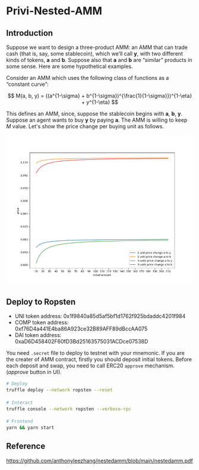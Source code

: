 # Privi-Nested-AMM


## Introduction

Suppose we want to design a three-product AMM: an AMM that can trade cash (that is, say, some stablecoin), which we’ll call **y**, with two different kinds of tokens, **a** and **b**. Suppose also that **a** and **b** are “similar” products in some sense. Here are some hypothetical examples.

Consider an AMM which uses the following class of functions as a “constant curve”:

$$ M(a, b, y) = ((a^{1-\sigma} + b^{1-\sigma})^{\frac{1}{1-\sigma}})^{1-\eta} + y^{1-\eta} $$

This defines an AMM, since, suppose the stablecoin begins with **a**, **b**, **y**. Suppose an agent wants to buy **y** by paying **a**.
The AMM is willing to keep *M* value. Let's show the price change per buying unit as follows.

<p align="center">
  <img src="./Analyze/price_chart.png" />
</p>

## Deploy to Ropsten

- UNI token address: 0x1f9840a85d5af5bf1d1762f925bdaddc4201f984
- COMP token address: 0xf76D4a441E4ba86A923ce32B89AFF89dBccAA075
- DAI token address: 0xaD6D458402F60fD3Bd25163575031ACDce07538D

You need `.secret` file to deploy to testnet with your mnemonic.
If you are the creater of AMM contract, firstly you should deposit initial tokens. 
Before each deposit and swap, you need to call ERC20 `approve` mechanism. (*approve* button in UI).


```bash
# Deploy
truffle deploy --network ropsten --reset

# Interact
truffle console --network ropsten --verbose-rpc

# Frontend
yarn && yarn start
```

## Reference 

https://github.com/anthonyleezhang/nestedamm/blob/main/nestedamm.pdf

